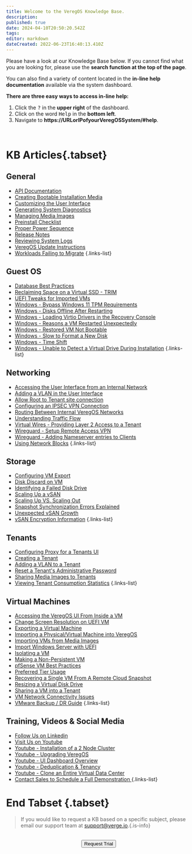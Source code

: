 ```yaml
---
title: Welcome to the VeregOS Knowledge Base.
description: 
published: true
date: 2024-04-10T20:50:20.542Z
tags: 
editor: markdown
dateCreated: 2022-06-23T16:40:13.410Z
---
```


Please have a look at our Knowledge Base below. If you cannot find what you are looking for, please use the **search function at the top of the page**.
 

You can also find a variety of content located in the **in-line help documentation** available via the system dashboard. 

**There are three easy ways to access in-line help:**
1. Click the <kbd>?</kbd> in the **upper right** of the dashboard.
1. Click on the word <kbd>Help</kbd> in the **bottom left**. 
1. Navigate to **https://URLorIPofyourVeregOSSystem/#help**.
<br>

# KB Articles{.tabset}
## General
* [API Documentation](/docs/public/kb/api)
* [Creating Bootable Installation Media](/docs/public/kb/bootable-usb)
* [Customizing the User Interface](/docs/public/kb/branding)
* [Generating System Diagnostics](/docs/public/kb/generating-system-diags)
* [Managing Media Images](/docs/public/kb/managing-media-images)
* [Preinstall Checklist](/docs/public/kb/preinstall-checklist)
* [Proper Power Sequence](/docs/public/kb/proper-power-sequence)
* [Release Notes](/docs/public/release-notes)
* [Reviewing System Logs](/docs/public/kb/reviewing-system-logs)
* [VeregOS Update Instructions](/docs/public/kb/vergeio-update-instructions)
* [Workloads Failing to Migrate](/docs/public/kb/workloads-failing-to-migrate)
{.links-list}

## Guest OS
* [Database Best Practices](/docs/public/kb/db-best-practices)
* [Reclaiming Space on a Virtual SSD - TRIM](/docs/public/kb/trim)
* [UEFI Tweaks for Imported VMs](/docs/public/kb/uefi-tweaks-for-imported-vms)
* [Windows - Bypass Windows 11 TPM Requirements](/docs/public/kb/win11-bypass-tpm)
* [Windows - Disks Offline After Restarting](/docs/public/kb/windows-disks-offline-after-restart)
* [Windows - Loading Virtio Drivers in the Recovery Console](/docs/public/kb/loading-virtio-drivers-in-windowsrc)
* [Windows - Reasons a VM Restarted Unexpectedly](/docs/public/kb/windows-unexpected-restart)
* [Windows - Restored VM Not Bootable](/docs/public/kb/windows-restored-vm-not-bootable)
* [Windows - Slow to Format a New Disk](/docs/public/kb/windows-slow-format)
* [Windows - Time Shift](/docs/public/kb/windows-time-shift)
* [Windows - Unable to Detect a Virtual Drive During Installation](/docs/public/kb/windows-unable-to-detect-drive)
{.links-list}

## Networking
* [Accessing the User Interface from an Internal Network](/docs/public/kb/access-ui-from-internal)
* [Adding a VLAN in the User Interface](/docs/public/kb/adding-a-vlan)
* [Allow Root to Tenant site connection](/docs/public/kb/AllowRootToTenantSite)
* [Configuring an IPSEC VPN Connection](/docs/public/kb/configuring-ipsec)
* [Routing Between Internal VeregOS Networks](/docs/public/kb/routing-internal-networks)
* [Understanding Traffic Flow](/docs/public/kb/understanding-traffic-flow)
* [Virtual Wires - Providing Layer 2 Access to a Tenant](/docs/public/kb/virtual-wires)
* [Wireguard - Setup Remote Access VPN](/docs/public/kb/wireguard-setup-remote-access-vpn)
* [Wireguard - Adding Nameserver entries to Clients](/docs/public/kb/wireguard-nameservers)
* [Using Network Blocks](/docs/public/kb/network-blocks)
{.links-list}

## Storage
* [Configuring VM Export](/docs/public/kb/configuring-vm-export)
* [Disk Discard on VM](/docs/public/kb/Disk-Discard)
* [Identifying a Failed Disk Drive](/docs/public/kb/identifying-a-failed-disk)
* [Scaling Up a vSAN](/docs/public/kb/scaling-up-a-vsan)
* [Scaling Up VS. Scaling Out](/docs/public/kb/adding-resources)
* [Snapshot Synchronization Errors Explained](/docs/public/kb/snapshot-sync-errors)
* [Unexpected vSAN Growth](/docs/public/kb/unexpected-vsan-growth)
* [vSAN Encryption Information](/docs/public/kb/vsan-encryption)
{.links-list}

## Tenants
* [Configuring Proxy for a Tenants UI](/docs/public/kb/proxy)
* [Creating a Tenant](/docs/public/training/3-3)
* [Adding a VLAN to a Tenant](/docs/public/kb/virtual-wires)
* [Reset a Tenant's Administrative Password](/docs/public/kb/reset-tenant-admin-password)
* [Sharing Media Images to Tenants](/docs/public/kb/add-media-to-tenants)
* [Viewing Tenant Consumption Statistics](/docs/public/kb/tenant-statistics)
{.links-list}

## Virtual Machines
* [Accessing the VeregOS UI From Inside a VM](/docs/public/kb/accessing-ui-from-a-vm)
* [Change Screen Resolution on UEFI VM](/docs/public/kb/change-resolution-on-uefi)
* [Exporting a Virtual Machine](/docs/public/kb/exporting-a-vm)
* [Importing a Physical/Virtual Machine into VeregOS](/docs/public/kb/importing-p2v-or-v2v)
* [Importing VMs from Media Images](/docs/public/kb/Importing-VMs-from-Media)
* [Import Windows Server with UEFI](/docs/public/kb/importwindowsserveruefi)
* [Isolating a VM](/docs/public/kb/isolate-a-vm)
* [Making a Non-Persistent VM](/docs/public/kb/non-persistent-vm)
* [pfSense VM Best Practices](/docs/public/kb/best-practices-pfsense-firewall)
* [Preferred Tier Usage](/docs/public/kb/preferred-tier-usage)
* [Recovering a Single VM From A Remote Cloud Snapshot](/docs/public/kb/recover-single-vm-from-cloud-snapshot)
* [Resizing a Virtual Disk Drive](/docs/public/kb/resizing-a-virtual-disk-drive)
* [Sharing a VM into a Tenant](/docs/public/kb/share-vm-into-tenant)
* [VM Network Connectivity Issues](/docs/public/kb/vm-network-connectivity-issues)
* [VMware Backup / DR Guide](/docs/public/kb/vmware-backup-dr-guide)
{.links-list}

## Training, Videos & Social Media


* [Follow Us on Linkedin](https://www.linkedin.com/company/verge-io/)
* [Visit Us on Youtube](https://www.youtube.com/channel/UCnFu28s0GBVi18j7Ez3MXRg)
* [Youtube - Installation of a 2 Node Cluster](https://youtu.be/hOUg8_MgIjA)
* [Youtube - Upgrading VeregOS](https://youtu.be/cf4J4Gj9AUo)
* [Youtube - UI Dashboard Overview](https://youtu.be/oQx2BkWp7hc)
* [Youtube - Deduplication & Tenancy](https://youtu.be/f0ZwAIlc_c4)
* [Youtube - Clone an Entire Virtual Data Center](https://youtu.be/hq_h65ESYbU)
* <a href="mailto:sales@verge.io?subject=Full Demo from Wiki" target="_blank" rel="noopener noreferrer"> Contact Sales to Schedule a Full Demonstration </a>
{.links-list}
# End Tabset {.tabset}

> If you would like to request a KB based on a specific subject, please email our support team at <a href="mailto:support@verge.io?subject=KB Request" target="_blank" rel="noopener noreferrer">support@verge.io.</a>{.is-info}



<br>
<div style="text-align:center; margin-bottom:5px">
  <a href="https://www.verge.io/test-drive#Demo-Section"><button class="button-cta">Request Trial</button></a>
</div>